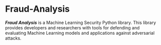 # Fraud-Analysis
***Fraud Analysis*** is a Machine Learning Security Python library. This library provides developers and researchers with tools for defending and evaluating Machine Learning models and applications against adversarial attacks.
